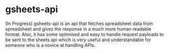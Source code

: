 # gsheets-api
(In Progress) gsheets-api is an api that fetches spreadsheet data from spreadsheet and gives the response in a much more human readable format. Also, it has some optimised and easy to handle request payloads to be sent to the sheets api which is very useful and understandable for someone who is a novice at handling APIs.
